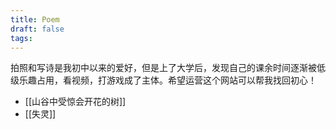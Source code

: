 ```yaml
---
title: Poem
draft: false
tags:
---
```

拍照和写诗是我初中以来的爱好，但是上了大学后，发现自己的课余时间逐渐被低级乐趣占用，看视频，打游戏成了主体。希望运营这个网站可以帮我找回初心！
- [[山谷中受惊会开花的树]]
- [[失灵]]